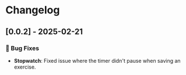 # Changelog

## [0.0.2] - 2025-02-21
### 🐛 Bug Fixes  
- **Stopwatch**: Fixed issue where the timer didn't pause when saving an exercise.
